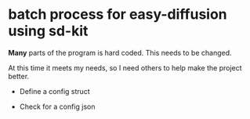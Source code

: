 # batch process for easy-diffusion using sd-kit

**Many** parts of the program is hard coded. This needs to be changed.

At this time it meets my needs, so I need others to help make the project better.



- Define a config struct

- Check for a config json
